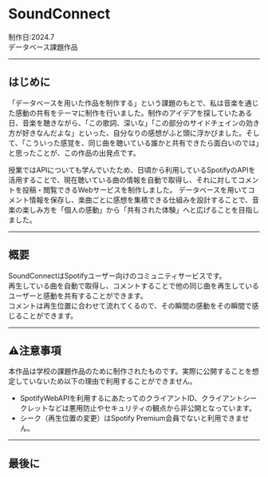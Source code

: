# SoundConnect
制作日:2024.7  
データベース課題作品

---

## はじめに
「データベースを用いた作品を制作する」という課題のもとで、私は音楽を通じた感動の共有をテーマに制作を行いました。制作のアイデアを探していたある日、音楽を聴きながら、「この歌詞、深いな」「この部分のサイドチェインの効き方が好きなんだよな」といった、自分なりの感想がふと頭に浮かびました。そして、「こういった感覚を、同じ曲を聴いている誰かと共有できたら面白いのでは」と思ったことが、この作品の出発点です。

授業ではAPIについても学んでいたため、日頃から利用しているSpotifyのAPIを活用することで、現在聴いている曲の情報を自動で取得し、それに対してコメントを投稿・閲覧できるWebサービスを制作しました。
データベースを用いてコメント情報を保存し、楽曲ごとに感想を集積できる仕組みを設計することで、音楽の楽しみ方を「個人の感動」から「共有された体験」へと広げることを目指しました。

---

## 概要
SoundConnectはSpotifyユーザー向けのコミュニティサービスです。  
再生している曲を自動で取得し、コメントすることで他の同じ曲を再生しているユーザーと感動を共有することができます。  
コメントは再生位置に合わせて流れてくるので、その瞬間の感動をその瞬間で感じることができます。

---

## ⚠️注意事項
本作品は学校の課題作品のために制作されたものです。実際に公開することを想定していないため以下の理由で利用することができません。
-  SpotifyWebAPIを利用するにあたってのクライアントID、クライアントシークレットなどは悪用防止やセキュリティの観点から非公開となっています。
-  シーク（再生位置の変更）はSpotify Premium会員でないと利用できません。

---
## 最後に
